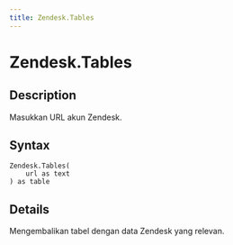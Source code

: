 ```yaml
---
title: Zendesk.Tables
---
```


# Zendesk.Tables


## Description

Masukkan URL akun Zendesk.


## Syntax

```powerquery
Zendesk.Tables(
    url as text
) as table
```


## Details

Mengembalikan tabel dengan data Zendesk yang relevan.


